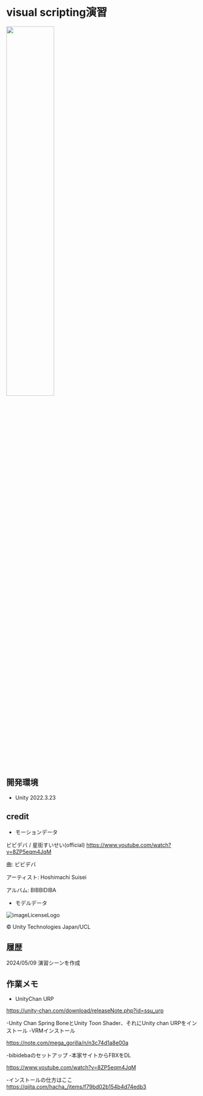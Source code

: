 # visual scripting演習
<img src="https://github.com/daisuketaki/VisualScripting/assets/7313474/e96938a7-7904-4c55-9af4-e88d0603289c" width="50%">

## 開発環境

- Unity 2022.3.23

## credit
- モーションデータ

ビビデバ / 星街すいせい(official)
https://www.youtube.com/watch?v=8ZP5eqm4JqM

曲: ビビデバ

アーティスト: Hoshimachi Suisei

アルバム: BIBBIDIBA

- モデルデータ

![imageLicenseLogo](https://github.com/daisuketaki/VisualScripting/assets/7313474/4a6ce2c4-a1b3-4b64-bf2f-f8a6cdcc622c)

© Unity Technologies Japan/UCL


## 履歴
2024/05/09 演習シーンを作成

## 作業メモ
- UnityChan URP

https://unity-chan.com/download/releaseNote.php?id=ssu_urp

-Unity Chan Spring BoneとUnity Toon Shader、それにUnity chan URPをインストール
 -VRMインストール

https://note.com/mega_gorilla/n/n3c74d1a8e00a

-bibidebaのセットアップ
 -本家サイトからFBXをDL

https://www.youtube.com/watch?v=8ZP5eqm4JqM

-インストールの仕方はここ
 https://qiita.com/hacha_/items/f79bd02b154b4d74edb3
